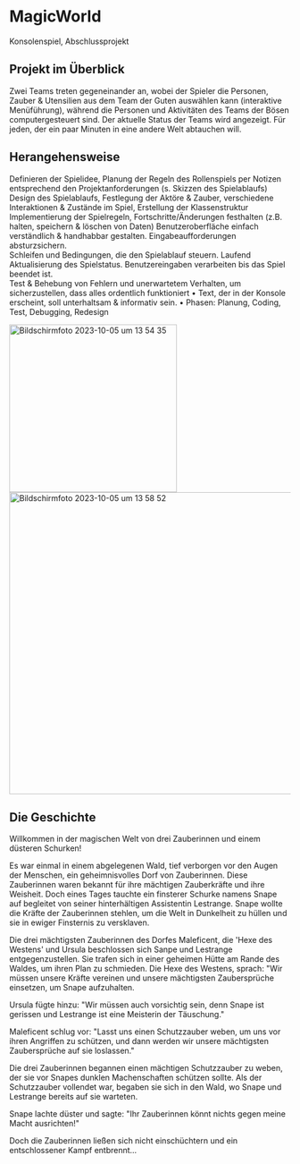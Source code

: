 # MagicWorld
Konsolenspiel, Abschlussprojekt

## Projekt im Überblick
Zwei Teams treten gegeneinander an, wobei der Spieler die Personen, Zauber & Utensilien aus dem Team der Guten auswählen kann (interaktive Menüführung), während die Personen und Aktivitäten des Teams der Bösen computergesteuert sind.
Der aktuelle Status der Teams wird angezeigt.
Für jeden, der ein paar Minuten in eine andere Welt abtauchen will.

## Herangehensweise

Definieren der Spielidee, Planung der Regeln des Rollenspiels per Notizen entsprechend den Projektanforderungen (s. Skizzen des Spielablaufs)
Design des Spielablaufs, Festlegung der Aktöre & Zauber, verschiedene Interaktionen & Zustände im Spiel, Erstellung der Klassenstruktur  
Implementierung der Spielregeln, Fortschritte/Änderungen festhalten (z.B. halten, speichern & löschen von Daten)
Benutzeroberfläche einfach verständlich & handhabbar gestalten. Eingabeaufforderungen absturzsichern.  
Schleifen und Bedingungen, die den Spielablauf steuern. 
Laufend Aktualisierung des Spielstatus.
Benutzereingaben verarbeiten bis das Spiel beendet ist.  
Test & Behebung von Fehlern und unerwartetem Verhalten, um sicherzustellen,
   dass alles ordentlich funktioniert
• Text, der in der Konsole erscheint, soll unterhaltsam & informativ sein.
• Phasen: Planung, Coding, Test, Debugging, Redesign

<img width="300" alt="Bildschirmfoto 2023-10-05 um 13 54 35" src="https://github.com/BernadetteWerneke/MagicWorld/assets/120725476/07b08209-c7b4-4dd8-9ac7-4278420ab655">
<img width="540" alt="Bildschirmfoto 2023-10-05 um 13 58 52" src="https://github.com/BernadetteWerneke/MagicWorld/assets/120725476/6a2210be-6f81-416b-ba2b-9d7d5704cd27">
<!-- <img width="300" alt="Bildschirmfoto_2023-10-05_um_13 53 48-removebg-preview" src="https://github.com/BernadetteWerneke/MagicWorld/assets/120725476/c33e11ea-f02f-41a2-b81c-852eab367d71"> -->

## Die Geschichte
Willkommen in der magischen Welt von drei Zauberinnen und einem düsteren Schurken!

Es war einmal in einem abgelegenen Wald, tief verborgen vor den Augen der Menschen, 
ein geheimnisvolles Dorf von Zauberinnen. Diese Zauberinnen waren bekannt für ihre mächtigen 
Zauberkräfte und ihre Weisheit. Doch eines Tages tauchte ein finsterer Schurke namens 
Snape auf begleitet von seiner hinterhältigen Assistentin Lestrange. Snape wollte 
die Kräfte der Zauberinnen stehlen, um die Welt in Dunkelheit zu hüllen und sie in ewiger 
Finsternis zu versklaven.

Die drei mächtigsten Zauberinnen des Dorfes Maleficent, die 'Hexe des Westens' und Ursula 
beschlossen sich Sanpe und Lestrange entgegenzustellen. Sie trafen sich in einer geheimen 
Hütte am Rande des Waldes, um ihren Plan zu schmieden. Die Hexe des Westens, sprach: "Wir 
müssen unsere Kräfte vereinen und unsere mächtigsten Zaubersprüche einsetzen, um Snape
aufzuhalten.

Ursula fügte hinzu: "Wir müssen auch vorsichtig sein, denn Snape ist gerissen und 
Lestrange ist eine Meisterin der Täuschung."

Maleficent schlug vor: "Lasst uns einen Schutzzauber weben, um uns vor ihren Angriffen
zu schützen, und dann werden wir unsere mächtigsten Zaubersprüche auf sie loslassen."

Die drei Zauberinnen begannen einen mächtigen Schutzzauber zu weben, der sie vor Snapes 
dunklen Machenschaften schützen sollte. Als der Schutzzauber vollendet war, begaben sie 
sich in den Wald, wo Snape und Lestrange bereits auf sie warteten.

Snape lachte düster und sagte: "Ihr Zauberinnen könnt nichts gegen meine Macht ausrichten!"

Doch die Zauberinnen ließen sich nicht einschüchtern und ein entschlossener Kampf entbrennt...
